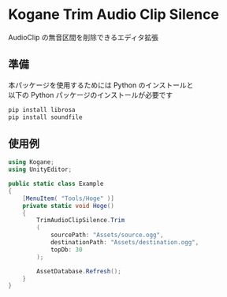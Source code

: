 ﻿# Kogane Trim Audio Clip Silence

AudioClip の無音区間を削除できるエディタ拡張

## 準備

本パッケージを使用するためには Python のインストールと  
以下の Python パッケージのインストールが必要です

```sh
pip install librosa
pip install soundfile
```

## 使用例

```cs
using Kogane;
using UnityEditor;

public static class Example
{
    [MenuItem( "Tools/Hoge" )]
    private static void Hoge()
    {
        TrimAudioClipSilence.Trim
        (
            sourcePath: "Assets/source.ogg",
            destinationPath: "Assets/destination.ogg",
            topDb: 30
        );

        AssetDatabase.Refresh();
    }
}
```